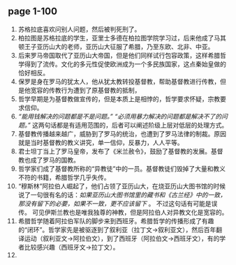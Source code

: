 ## page 1-100
1. 苏格拉底喜欢问别人问题，然后被判死刑了。
2. 柏拉图是苏格拉底的学生，亚里士多德在柏拉图学院学习过，后来他成了马其顿王子亚历山大的老师，亚历山大征服了希腊，乃至东欧、北非、中亚。
3. 后来罗马帝国取代了亚历山大帝国，但是他们同样试行包容政策，这样希腊哲学得到了流传。文化的多元性促使欧洲成为一个多民族国家，这点秦始皇做的恰好相反。
4. 保罗是身在罗马的犹太人，他从犹太教转投基督教，帮助基督教进行传教，但是他宽容的传教行为遭到了原基督教的抵制，
5. 哲学早期是为基督教做宣传的，但是本质上是相悖的，哲学要求怀疑，宗教要求信仰。
6. *“能用钱解决的问题都是不是问题。”* *“必须用暴力解决的问题都是解决不了的问题。”* 这两句话都是有适用范围的，后者可以阐述阶级上层对低层的处理方式。
7. 基督教传播越来越广，威胁到了罗马的统治，也遭到了罗马法律的制裁。原因就是当时基督教的教义讲究，单一信仰，反暴力，人人平等。
8. 君士坦丁当上了罗马皇帝，发布了《米兰赦令》，鼓励了基督教的发展。基督教也成了罗马的国教。
9. 哲学家们成了基督教所称的“异教徒”中的一员。基督教徒们毁掉了大量和教义不符的书籍，希腊哲学几乎失传。
10. “穆斯林”阿拉伯人崛起了，他们占领了亚历山大，在烧亚历山大图书馆的时候说了一句很有名的话：*如果亚历山大图书馆里的藏书和《古兰经》中的一致，那没有留下的必要，如果不一致，更不应该留下* 。  不过这句话有可能是误传。
	可见伊斯兰教也是唯我独尊的神教，但是阿拉伯人对异教文化是宽容的。
11. 希腊哲学随着阿拉伯军队的脚步来到西班牙。希腊哲学的传播形成了有趣的“闭环”。哲学家先是被驱逐到了叙利亚（拉丁文->叙利亚文），然后百年翻译运动（叙利亚文->阿拉伯文），到了西班牙（阿拉伯文->西班牙文），有的学者比较感兴趣（西班牙文->拉丁文）。
12. 

